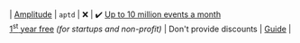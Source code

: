 | [Amplitude](https://amplitude.com/pricing?ref=unly-nrn) | `aptd` | :x: | :heavy_check_mark: [Up to 10 million events a month](https://amplitude.com/pricing?ref=unly-nrn) <br /> [1<sup>st</sup> year free](https://amplitude.com/startups?ref=unly-nrn) _(for startups and non-profit)_ | Don't provide discounts | [Guide](../guides/analytics/setup-amplitude) |

